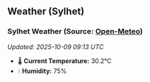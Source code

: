## Weather (Sylhet)

<!-- WEATHER-START -->
### Sylhet Weather (Source: [Open-Meteo](https://open-meteo.com))
_Updated: 2025-10-09 09:13 UTC_
* 🌡️ **Current Temperature:** 30.2°C
* 💧 **Humidity:** 75%
<!-- WEATHER-END -->














































